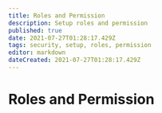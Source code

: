 ```yaml
---
title: Roles and Permission
description: Setup roles and permission
published: true
date: 2021-07-27T01:28:17.429Z
tags: security, setup, roles, permission
editor: markdown
dateCreated: 2021-07-27T01:28:17.429Z
---
```


# Roles and Permission
